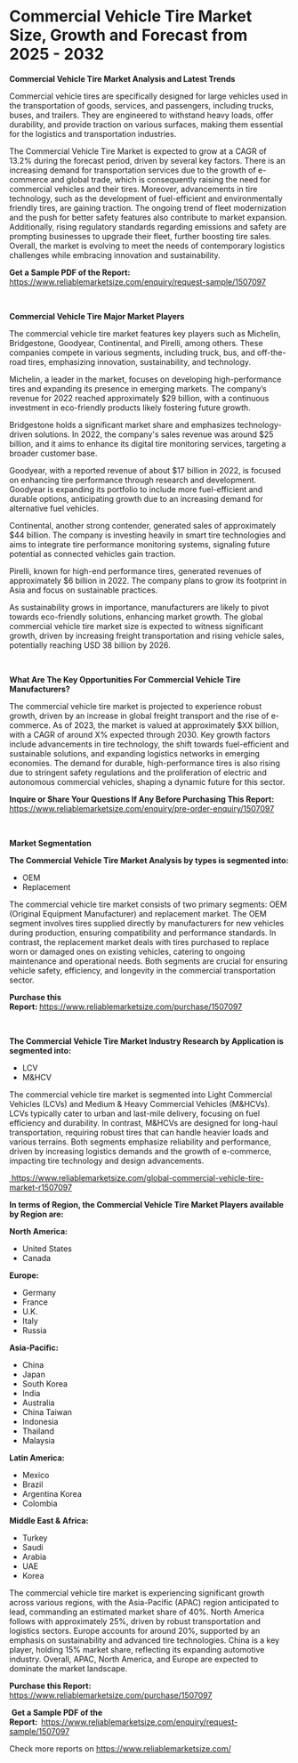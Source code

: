 <p><h1>Commercial Vehicle Tire Market Size, Growth and Forecast from 2025 - 2032</h1></p><p><strong>Commercial Vehicle Tire Market Analysis and Latest Trends</strong></p>
<p><p>Commercial vehicle tires are specifically designed for large vehicles used in the transportation of goods, services, and passengers, including trucks, buses, and trailers. They are engineered to withstand heavy loads, offer durability, and provide traction on various surfaces, making them essential for the logistics and transportation industries.</p><p>The Commercial Vehicle Tire Market is expected to grow at a CAGR of 13.2% during the forecast period, driven by several key factors. There is an increasing demand for transportation services due to the growth of e-commerce and global trade, which is consequently raising the need for commercial vehicles and their tires. Moreover, advancements in tire technology, such as the development of fuel-efficient and environmentally friendly tires, are gaining traction. The ongoing trend of fleet modernization and the push for better safety features also contribute to market expansion. Additionally, rising regulatory standards regarding emissions and safety are prompting businesses to upgrade their fleet, further boosting tire sales. Overall, the market is evolving to meet the needs of contemporary logistics challenges while embracing innovation and sustainability.</p></p>
<p><strong>Get a Sample PDF of the Report:&nbsp;</strong> <a href="https://www.reliablemarketsize.com/enquiry/request-sample/1507097?utm_campaign=2626&utm_medium=2&utm_source=Github&utm_content=ia&utm_term=23032025&utm_id=commercial-vehicle-tire">https://www.reliablemarketsize.com/enquiry/request-sample/1507097</a></p>
<p>&nbsp;</p>
<p><strong>Commercial Vehicle Tire Major Market Players</strong></p>
<p><p>The commercial vehicle tire market features key players such as Michelin, Bridgestone, Goodyear, Continental, and Pirelli, among others. These companies compete in various segments, including truck, bus, and off-the-road tires, emphasizing innovation, sustainability, and technology.</p><p>Michelin, a leader in the market, focuses on developing high-performance tires and expanding its presence in emerging markets. The company’s revenue for 2022 reached approximately $29 billion, with a continuous investment in eco-friendly products likely fostering future growth.</p><p>Bridgestone holds a significant market share and emphasizes technology-driven solutions. In 2022, the company's sales revenue was around $25 billion, and it aims to enhance its digital tire monitoring services, targeting a broader customer base.</p><p>Goodyear, with a reported revenue of about $17 billion in 2022, is focused on enhancing tire performance through research and development. Goodyear is expanding its portfolio to include more fuel-efficient and durable options, anticipating growth due to an increasing demand for alternative fuel vehicles.</p><p>Continental, another strong contender, generated sales of approximately $44 billion. The company is investing heavily in smart tire technologies and aims to integrate tire performance monitoring systems, signaling future potential as connected vehicles gain traction.</p><p>Pirelli, known for high-end performance tires, generated revenues of approximately $6 billion in 2022. The company plans to grow its footprint in Asia and focus on sustainable practices.</p><p>As sustainability grows in importance, manufacturers are likely to pivot towards eco-friendly solutions, enhancing market growth. The global commercial vehicle tire market size is expected to witness significant growth, driven by increasing freight transportation and rising vehicle sales, potentially reaching USD 38 billion by 2026.</p></p>
<p>&nbsp;</p>
<p><strong>What Are The Key Opportunities For Commercial Vehicle Tire Manufacturers?</strong></p>
<p><p>The commercial vehicle tire market is projected to experience robust growth, driven by an increase in global freight transport and the rise of e-commerce. As of 2023, the market is valued at approximately $XX billion, with a CAGR of around X% expected through 2030. Key growth factors include advancements in tire technology, the shift towards fuel-efficient and sustainable solutions, and expanding logistics networks in emerging economies. The demand for durable, high-performance tires is also rising due to stringent safety regulations and the proliferation of electric and autonomous commercial vehicles, shaping a dynamic future for this sector.</p></p>
<p><strong>Inquire or Share Your Questions If Any Before Purchasing This Report:</strong> <a href="https://www.reliablemarketsize.com/enquiry/pre-order-enquiry/1507097?utm_campaign=2626&utm_medium=2&utm_source=Github&utm_content=ia&utm_term=23032025&utm_id=commercial-vehicle-tire">https://www.reliablemarketsize.com/enquiry/pre-order-enquiry/1507097</a></p>
<p>&nbsp;</p>
<p><strong>Market Segmentation</strong></p>
<p><strong>The Commercial Vehicle Tire Market Analysis by types is segmented into:</strong></p>
<p><ul><li>OEM</li><li>Replacement</li></ul></p>
<p><p>The commercial vehicle tire market consists of two primary segments: OEM (Original Equipment Manufacturer) and replacement market. The OEM segment involves tires supplied directly by manufacturers for new vehicles during production, ensuring compatibility and performance standards. In contrast, the replacement market deals with tires purchased to replace worn or damaged ones on existing vehicles, catering to ongoing maintenance and operational needs. Both segments are crucial for ensuring vehicle safety, efficiency, and longevity in the commercial transportation sector.</p></p>
<p><strong>Purchase this Report:&nbsp;</strong><a href="https://www.reliablemarketsize.com/purchase/1507097?utm_campaign=2626&utm_medium=2&utm_source=Github&utm_content=ia&utm_term=23032025&utm_id=commercial-vehicle-tire">https://www.reliablemarketsize.com/purchase/1507097</a></p>
<p>&nbsp;</p>
<p><strong>The Commercial Vehicle Tire Market Industry Research by Application is segmented into:</strong></p>
<p><ul><li>LCV</li><li>M&HCV</li></ul></p>
<p><p>The commercial vehicle tire market is segmented into Light Commercial Vehicles (LCVs) and Medium & Heavy Commercial Vehicles (M&HCVs). LCVs typically cater to urban and last-mile delivery, focusing on fuel efficiency and durability. In contrast, M&HCVs are designed for long-haul transportation, requiring robust tires that can handle heavier loads and various terrains. Both segments emphasize reliability and performance, driven by increasing logistics demands and the growth of e-commerce, impacting tire technology and design advancements.</p></p>
<p><a href="https://www.reliablemarketsize.com/global-commercial-vehicle-tire-market-r1507097?utm_campaign=2626&utm_medium=2&utm_source=Github&utm_content=ia&utm_term=23032025&utm_id=commercial-vehicle-tire">&nbsp;https://www.reliablemarketsize.com/global-commercial-vehicle-tire-market-r1507097</a></p>
<p><strong>In terms of Region, the Commercial Vehicle Tire Market Players available by Region are:</strong></p>
<p>
    <p> <strong> North America: </strong>
        <ul>
            <li>United States</li>
            <li>Canada</li>
        </ul>
        </p> 
    <p> <strong> Europe: </strong>
        <ul>
            <li>Germany</li>
            <li>France</li>
            <li>U.K.</li>
            <li>Italy</li>
            <li>Russia</li>
        </ul>
        </p> 
    <p> <strong> Asia-Pacific: </strong>
        <ul>
            <li>China</li>
            <li>Japan</li>
            <li>South Korea</li>
            <li>India</li>
            <li>Australia</li>
            <li>China Taiwan</li>
            <li>Indonesia</li>
            <li>Thailand</li>
            <li>Malaysia</li>
        </ul>
        </p> 
    <p> <strong> Latin America: </strong>
        <ul>
            <li>Mexico</li>
            <li>Brazil</li>
            <li>Argentina Korea</li>
            <li>Colombia</li>
        </ul>
        </p> 
    <p> <strong> Middle East & Africa: </strong>
        <ul>
            <li>Turkey</li>
            <li>Saudi</li>
            <li>Arabia</li>
            <li>UAE</li>
            <li>Korea</li>
        </ul>
    </p>
    </p>
<p><p>The commercial vehicle tire market is experiencing significant growth across various regions, with the Asia-Pacific (APAC) region anticipated to lead, commanding an estimated market share of 40%. North America follows with approximately 25%, driven by robust transportation and logistics sectors. Europe accounts for around 20%, supported by an emphasis on sustainability and advanced tire technologies. China is a key player, holding 15% market share, reflecting its expanding automotive industry. Overall, APAC, North America, and Europe are expected to dominate the market landscape.</p></p>
<p><strong>Purchase this Report: </strong><a href="https://www.reliablemarketsize.com/purchase/1507097?utm_campaign=2626&utm_medium=2&utm_source=Github&utm_content=ia&utm_term=23032025&utm_id=commercial-vehicle-tire">https://www.reliablemarketsize.com/purchase/1507097</a></p>
<p>&nbsp;<strong>Get a Sample PDF of the Report:&nbsp;&nbsp;</strong><a href="https://www.reliablemarketsize.com/enquiry/request-sample/1507097?utm_campaign=2626&utm_medium=2&utm_source=Github&utm_content=ia&utm_term=23032025&utm_id=commercial-vehicle-tire">https://www.reliablemarketsize.com/enquiry/request-sample/1507097</a></p>
<p><strong></strong></p>
<p>Check more reports on <a href="https://www.reliablemarketsize.com/?utm_campaign=2626&utm_medium=2&utm_source=Github&utm_content=ia&utm_term=23032025&utm_id=commercial-vehicle-tire">https://www.reliablemarketsize.com/</a></p>